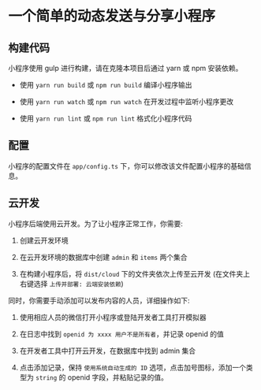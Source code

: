 # 一个简单的动态发送与分享小程序

## 构建代码

小程序使用 gulp 进行构建，请在克隆本项目后通过 yarn 或 npm 安装依赖。

- 使用 `yarn run build` 或 `npm run build` 编译小程序输出

- 使用 `yarn run watch` 或 `npm run watch` 在开发过程中监听小程序更改

- 使用 `yarn run lint` 或 `npm run lint` 格式化小程序代码

## 配置

小程序的配置文件在 `app/config.ts` 下，你可以修改该文件配置小程序的基础信息。

## 云开发

小程序后端使用云开发。为了让小程序正常工作，你需要:

1. 创建云开发环境

1. 在云开发环境的数据库中创建 `admin` 和 `items` 两个集合

1. 在构建小程序后，将 `dist/cloud` 下的文件夹依次上传至云开发 (在文件夹上右键选择 `上传并部署: 云端安装依赖`)

同时，你需要手动添加可以发布内容的人员，详细操作如下:

1. 使用相应人员的微信打开小程序或登陆开发者工具打开模拟器

1. 在日志中找到 `openid 为 xxxx 用户不是所有者`，并记录 openid 的值

1. 在开发者工具中打开云开发，在数据库中找到 admin 集合

1. 点击添加记录，保持 `使用系统自动生成的 ID` 选项，点击加号图标，添加一个类型为 `string` 的 openid 字段，并粘贴记录的值。
